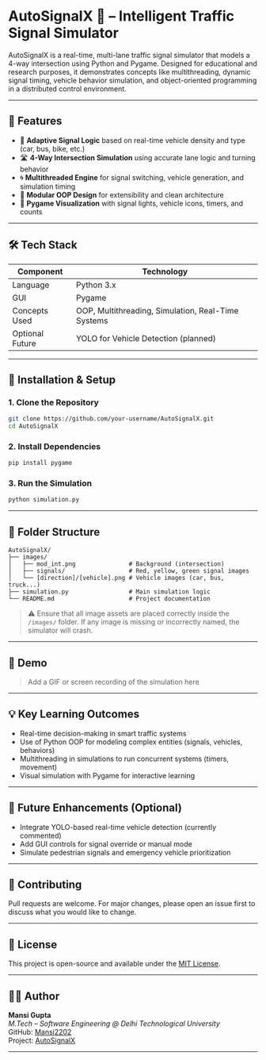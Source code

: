 # AutoSignalX 🚦 – Intelligent Traffic Signal Simulator

AutoSignalX is a real-time, multi-lane traffic signal simulator that models a 4-way intersection using Python and Pygame. Designed for educational and research purposes, it demonstrates concepts like multithreading, dynamic signal timing, vehicle behavior simulation, and object-oriented programming in a distributed control environment.

---

## 🎯 Features

- 🧠 **Adaptive Signal Logic** based on real-time vehicle density and type (car, bus, bike, etc.)
- 🛣️ **4-Way Intersection Simulation** using accurate lane logic and turning behavior
- 🌀 **Multithreaded Engine** for signal switching, vehicle generation, and simulation timing
- 🧱 **Modular OOP Design** for extensibility and clean architecture
- 🎨 **Pygame Visualization** with signal lights, vehicle icons, timers, and counts

---

## 🛠 Tech Stack

| Component       | Technology          |
|----------------|---------------------|
| Language        | Python 3.x          |
| GUI             | Pygame              |
| Concepts Used   | OOP, Multithreading, Simulation, Real-Time Systems |
| Optional Future | YOLO for Vehicle Detection (planned) |

---

## 🚀 Installation & Setup

### 1. Clone the Repository

```bash
git clone https://github.com/your-username/AutoSignalX.git
cd AutoSignalX
```

### 2. Install Dependencies

```bash
pip install pygame
```

### 3. Run the Simulation

```bash
python simulation.py
```

---

## 📁 Folder Structure

```
AutoSignalX/
├── images/
│   ├── mod_int.png               # Background (intersection)
│   ├── signals/                  # Red, yellow, green signal images
│   └── [direction]/[vehicle].png # Vehicle images (car, bus, truck...)
├── simulation.py                 # Main simulation logic
└── README.md                     # Project documentation
```

> ⚠️ Ensure that all image assets are placed correctly inside the `/images/` folder. If any image is missing or incorrectly named, the simulator will crash.

---

## 🎥 Demo

> Add a GIF or screen recording of the simulation here

---

## 💡 Key Learning Outcomes

* Real-time decision-making in smart traffic systems  
* Use of Python OOP for modeling complex entities (signals, vehicles, behaviors)  
* Multithreading in simulations to run concurrent systems (timers, movement)  
* Visual simulation with Pygame for interactive learning

---

## 📌 Future Enhancements (Optional)

* Integrate YOLO-based real-time vehicle detection (currently commented)  
* Add GUI controls for signal override or manual mode  
* Simulate pedestrian signals and emergency vehicle prioritization

---

## 🤝 Contributing

Pull requests are welcome. For major changes, please open an issue first to discuss what you would like to change.

---

## 📜 License

This project is open-source and available under the [MIT License](LICENSE).

---

## 👩‍💻 Author

**Mansi Gupta**  
*M.Tech – Software Engineering @ Delhi Technological University*  
GitHub: [Mansi2202](https://github.com/Mansi2202)  
Project: [AutoSignalX](https://github.com/Mansi2202/AutoSignalX)

---
